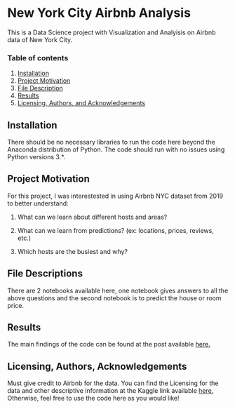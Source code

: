 # New York City Airbnb Analysis 

This is a Data Science project with Visualization and Analyisis on Airbnb data of New York City.

### Table of contents

1. [Installation](https://github.com/poojapatel26/New-York-City-Airbnb-Analysis/blob/master/README.md#installation)
2. [Project Motivation](https://github.com/poojapatel26/New-York-City-Airbnb-Analysis/blob/master/README.md#project-motivation)
3. [File Description](https://github.com/poojapatel26/New-York-City-Airbnb-Analysis/blob/master/README.md#file-descriptions
)
4. [Results](https://github.com/poojapatel26/New-York-City-Airbnb-Analysis/blob/master/README.md#results)
5. [Licensing, Authors, and Acknowledgements](https://github.com/poojapatel26/New-York-City-Airbnb-Analysis/blob/master/README.md#licensing-authors-acknowledgements
)


## Installation

There should be no necessary libraries to run the code here beyond the Anaconda distribution of Python. The code should run with no issues using Python versions 3.*.

## Project Motivation
For this project, I was interestested in using Airbnb NYC dataset from 2019 to better understand:

1. What can we learn about different hosts and areas?

2. What can we learn from predictions? (ex: locations, prices, reviews, etc.)

3. Which hosts are the busiest and why?


## File Descriptions
There are 2 notebooks available here, one notebook gives answers to all the above questions and the second notebook is to predict the house or room price.

## Results
The main findings of the code can be found at the post available [here.](https://medium.com/@poojapatel26/analysis-of-airbnb-data-nyc-2019-eecc84d9852a) 

## Licensing, Authors, Acknowledgements
Must give credit to Airbnb for the data. You can find the Licensing for the data and other descriptive information at the Kaggle link available [here.](https://www.kaggle.com/dgomonov/new-york-city-airbnb-open-data) Otherwise, feel free to use the code here as you would like!
